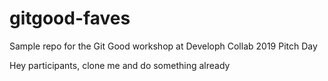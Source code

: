 # gitgood-faves
Sample repo for the Git Good workshop at Developh Collab 2019 Pitch Day

Hey participants, clone me and do something already
